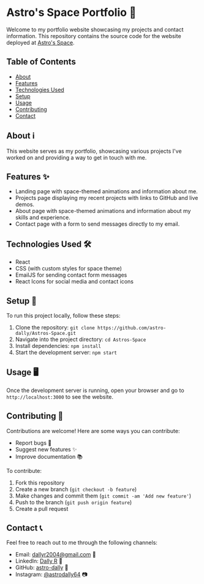 # Astro's Space Portfolio 🌌

Welcome to my portfolio website showcasing my projects and contact information. This repository contains the source code for the website deployed at [Astro's Space](https://astro-s-space.vercel.app/).

## Table of Contents

- [About](#about)
- [Features](#features)
- [Technologies Used](#technologies-used)
- [Setup](#setup)
- [Usage](#usage)
- [Contributing](#contributing)
- [Contact](#contact)

## About ℹ️

This website serves as my portfolio, showcasing various projects I've worked on and providing a way to get in touch with me.

## Features ✨

- Landing page with space-themed animations and information about me.
- Projects page displaying my recent projects with links to GitHub and live demos.
- About page with space-themed animations and information about my skills and experience.
- Contact page with a form to send messages directly to my email.

## Technologies Used 🛠️

- React
- CSS (with custom styles for space theme)
- EmailJS for sending contact form messages
- React Icons for social media and contact icons

## Setup 🚀

To run this project locally, follow these steps:

1. Clone the repository: `git clone https://github.com/astro-dally/Astros-Space.git`
2. Navigate into the project directory: `cd Astros-Space`
3. Install dependencies: `npm install`
4. Start the development server: `npm start`

## Usage 🖥️

Once the development server is running, open your browser and go to `http://localhost:3000` to see the website.

## Contributing 🌟

Contributions are welcome! Here are some ways you can contribute:
- Report bugs 🐛
- Suggest new features ✨
- Improve documentation 📚

To contribute:
1. Fork this repository
2. Create a new branch (`git checkout -b feature`)
3. Make changes and commit them (`git commit -am 'Add new feature'`)
4. Push to the branch (`git push origin feature`)
5. Create a pull request

## Contact 📞

Feel free to reach out to me through the following channels:
- Email: [dallyr2004@gmail.com](mailto:dallyr2004@gmail.com) 📧
- LinkedIn: [Dally R](https://www.linkedin.com/in/dally-r-astro6/) 🔗
- GitHub: [astro-dally](https://github.com/astro-dally) 🐙
- Instagram: [@astrodally64](https://www.instagram.com/astrodally64/) 📷
